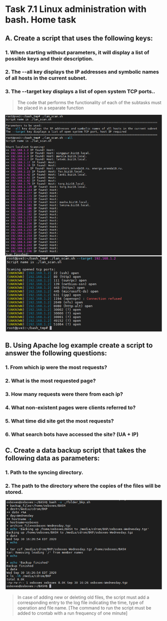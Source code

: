 # Task 7.1 Linux administration with bash. Home task


## A. Create a script that uses the following keys:

### 1. When starting without parameters, it will display a list of possible keys and their description.
### 2. The --all key displays the IP addresses and symbolic names of all hosts in the current subnet.
### 3. The --target key displays a list of open system TCP ports..

> The code that performs the functionality of each of the subtasks must be placed in a separate function

![Task 7.1](./images/7.1_A_01.png)
![Task 7.1](./images/7.1_A_02.png)

## B. Using Apache log example create a script to answer the following questions:

### 1. From which ip were the most requests?
### 2. What is the most requested page?
### 3. How many requests were there from each ip?
### 4. What non-existent pages were clients referred to?
### 5. What time did site get the most requests?
### 6. What search bots have accessed the site? (UA + IP)

## C. Create a data backup script that takes the following data as parameters:

### 1. Path to the syncing directory.
### 2. The path to the directory where the copies of the files will be stored.

![Task 7.1.A](./images/7.1_C_01.png)

> In case of adding new or deleting old files, the script must add a corresponding entry to the log file indicating the time, type of operation and file name. [The command to run the script must be added to crontab with a run frequency of one minute]